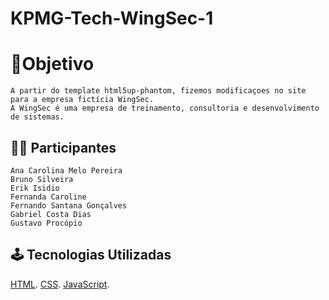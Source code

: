 # **KPMG-Tech-WingSec-1**

# 📝Objetivo
    A partir do template html5up-phantom, fizemos modificaçoes no site para a empresa fictícia WingSec.
    A WingSec é uma empresa de treinamento, consultoria e desenvolvimento de sistemas.

## 👩‍💻 Participantes
    Ana Carolina Melo Pereira
    Bruno Silveira
    Erik Isidio
    Fernanda Caroline
    Fernando Santana Gonçalves
    Gabriel Costa Dias
    Gustavo Procópio

## 🕹 Tecnologias Utilizadas
    
[HTML](https://developer.mozilla.org/pt-BR/docs/Web/HTML/).
[CSS](https://devdocs.io/css/).
[JavaScript](https://developer.mozilla.org/en/JavaScript/).